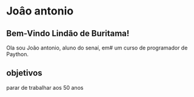 # Joâo antonio
 
## Bem-Vindo Lindão de Buritama!

Ola sou João antonio, aluno do senaí, em# um curso de programador de Paython.

## objetivos

parar de trabalhar aos 50 anos
